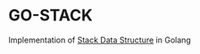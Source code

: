 # GO-STACK

Implementation of [Stack Data Structure](https://en.wikipedia.org/wiki/Stack_(abstract_data_type)) in Golang